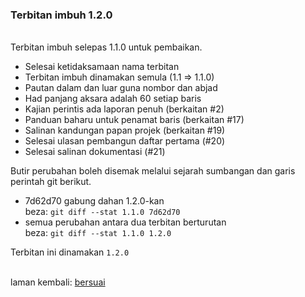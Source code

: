 ---
---

### Terbitan imbuh 1.2.0

&nbsp;  
Terbitan imbuh selepas 1.1.0 untuk pembaikan.

- Selesai ketidaksamaan nama terbitan
- Terbitan imbuh dinamakan semula (1.1 => 1.1.0)
- Pautan dalam dan luar guna nombor dan abjad
- Had panjang aksara adalah 60 setiap baris
- Kajian perintis ada laporan penuh (berkaitan #2)
- Panduan baharu untuk penamat baris (berkaitan #17)
- Salinan kandungan papan projek (berkaitan #19)
- Selesai ulasan pembangun daftar pertama (#20)
- Selesai salinan dokumentasi (#21)

Butir perubahan boleh disemak melalui sejarah sumbangan
dan garis perintah git berikut.

- 7d62d70 gabung dahan 1.2.0-kan  
beza: `git diff --stat 1.1.0 7d62d70`
- semua perubahan antara dua terbitan berturutan  
beza: `git diff --stat 1.1.0 1.2.0`

Terbitan ini dinamakan `1.2.0`

&nbsp;  
laman kembali: [bersuai][0]

  [0]: ../bersuai.md
